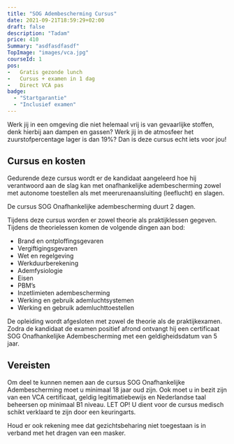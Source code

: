 ```yaml
---
title: "SOG Adembescherming Cursus"
date: 2021-09-21T18:59:29+02:00
draft: false
description: "Tadam"
price: 410
Summary: "asdfasdfasdf"
TopImage: "images/vca.jpg"
courseId: 1
pos:
-   Gratis gezonde lunch
-   Cursus + examen in 1 dag
-   Direct VCA pas
badge:
  - "Startgarantie"
  - "Inclusief examen"
---
```



Werk jij in een omgeving die niet helemaal vrij is van gevaarlijke stoffen, denk hierbij aan dampen en gassen? Werk jij in de atmosfeer het zuurstofpercentage lager is dan 19%? Dan is deze cursus echt iets voor jou!
## Cursus en kosten

Gedurende deze cursus wordt er de kandidaat aangeleerd hoe hij verantwoord aan de slag kan met onafhankelijke adembescherming zowel met autonome toestellen als met meerurenaansluiting (leeflucht) en slagen.

De cursus SOG Onafhankelijke adembescherming duurt 2 dagen.

Tijdens deze cursus worden er zowel theorie als praktijklessen gegeven. Tijdens de theorielessen komen de volgende dingen aan bod:

- Brand en ontploffingsgevaren
- Vergiftigingsgevaren
- Wet en regelgeving
- Werkduurberekening
- Ademfysiologie
- Eisen
- PBM’s
- Inzetlimieten adembescherming
- Werking en gebruik ademluchtsystemen
- Werking en gebruik ademluchttoestellen


De opleiding wordt afgesloten met zowel de theorie als de praktijkexamen. Zodra de kandidaat de examen positief afrond ontvangt hij een certificaat SOG Onafhankelijke Adembescherming met een geldigheidsdatum van 5 jaar. 

## Vereisten
 
Om deel te kunnen nemen aan de cursus SOG Onafhankelijke Adembescherming moet u minimaal 18 jaar oud zijn. Ook moet u in bezit zijn van een VCA certificaat, geldig legitimatiebewijs en Nederlandse taal beheersen op minimaal B1 niveau. LET OP! U dient voor de cursus medisch schikt verklaard te zijn door een keuringarts.

Houd er ook rekening mee dat gezichtsbeharing niet toegestaan is in verband met het dragen van een masker.